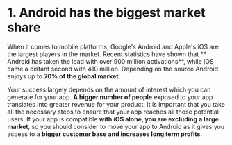 # 1. Android has the biggest market share

When it comes to mobile platforms, Google's Android and Apple's iOS are the largest players in the market. Recent statistics have shown that ** Android has taken the lead with over 900 million activations**, while iOS came a distant second with 410 million. Depending on the source Android enjoys up to **70% of the global market**.

Your success largely depends on the amount of interest which you can generate for your app. **A bigger number of people** exposed to your app translates into greater revenue for your product. It is important that you take all the necessary steps to ensure that your app reaches all those potential users. If your app is compatible **with iOS alone, you are excluding a large market**, so you should consider to move your app to Android as it gives you access to a **bigger customer base and increases long term profits**.
